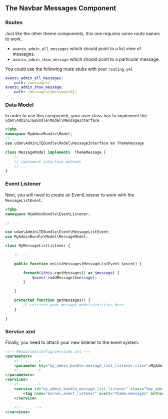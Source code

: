 ## The Navbar Messages Component

### Routes
Just like the other theme components, this one requires some route names to work.

* `avanzu_admin_all_messages` which should point to a list view of messages.
* `avanzu_admin_show_message` which should point to a particular message.

You could use the following route stubs with your `routing.yml`
```yaml
avanzu_admin_all_messages:
    path: /messages/
avanzu_admin_show_message:
    path: /messages/{messageid}/
```

### Data Model

In order to use this component, your user class has to implement the `udan\AdminLTEBundle\Model\MessageInterface`
```php
<?php
namespace MyAdminBundle\Model;
// ...
use udan\AdminLTEBundle\Model\MessageInterface as ThemeMessage

class MessageModel implements  ThemeMessage {
	// ...
	// implement interface methods
	// ...
}
```

### Event Listener
Next, you will need to create an EventListener to work with the `MessageListEvent`.
```php
<?php
namespace MyAdminBundle\EventListener;

// ...

use udan\AdminLTEBundle\Event\MessageListEvent;
use MyAdminBundle\Model\MessageModel;

class MyMessageListListener {

	// ...

	public function onListMessages(MessageListEvent $event) {

		foreach($this->getMessages() as $message) {
			$event->addMessage($message);
		}

	}

	protected function getMessages() {
		// retrieve your message models/entities here
	}

}
```
### Service.xml

Finally, you need to attach your new listener to the event system:
```xml
<!-- Resources/config/services.xml -->
<parameters>
	<!-- ... -->
	<parameter key="my_admin_bundle.message_list_listener.class">MyAdminBundle\EventListener\MyMessageListListener</parameter>
	<!-- ... -->
</parameters>
<services>
	<!-- ... -->
	<service id="my_admin_bundle.message_list_listener" class="%my_admin_bundle.message_list_listener.class%">
        <tag name="kernel.event_listener" event="theme.messages" method="onListMessages" />
    </service>
	
	<!-- ... -->
</services>
```
